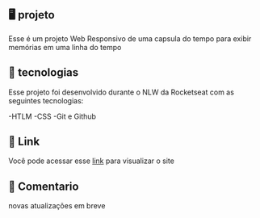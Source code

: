 ## 🖥️ projeto
Esse é um projeto Web Responsivo de uma capsula do tempo para exibir memórias em uma linha do tempo

## 🚀 tecnologias
Esse projeto foi desenvolvido durante o NLW da Rocketseat com as seguintes tecnologias:

-HTLM
-CSS
-Git e Github

## 🔗 Link
Você pode acessar esse [link]( https://leonardo934.github.io/NLW_spacetime.io/) para visualizar o site

## 💬 Comentario
novas atualizações em breve 